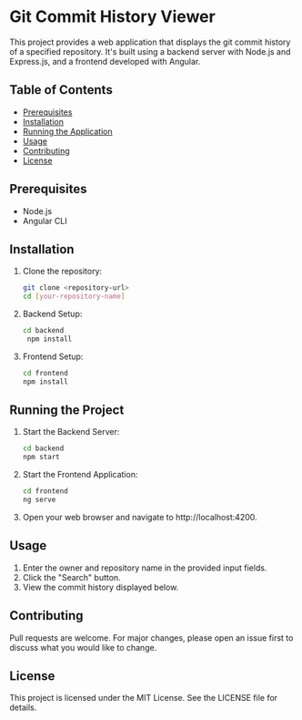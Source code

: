 # Git Commit History Viewer

This project provides a web application that displays the git commit history of a specified repository. It's built using a backend server with Node.js and Express.js, and a frontend developed with Angular.

## Table of Contents

- [Prerequisites](#prerequisites)
- [Installation](#installation)
- [Running the Application](#running-the-application)
- [Usage](#usage)
- [Contributing](#contributing)
- [License](#license)

## Prerequisites

- Node.js
- Angular CLI

## Installation

1. Clone the repository:
   ```bash
   git clone <repository-url>
   cd [your-repository-name]

2. Backend Setup:
   ```bash
   cd backend
    npm install
   
4. Frontend Setup:
   ```bash
   cd frontend
   npm install


## Running the Project
1. Start the Backend Server:
   ```bash
   cd backend
   npm start
3. Start the Frontend Application:
   ```bash
   cd frontend
   ng serve
5. Open your web browser and navigate to http://localhost:4200.

## Usage
1. Enter the owner and repository name in the provided input fields.
2. Click the "Search" button.
3. View the commit history displayed below.

## Contributing
Pull requests are welcome. For major changes, please open an issue first to discuss what you would like to change.

## License
This project is licensed under the MIT License. See the LICENSE file for details.

